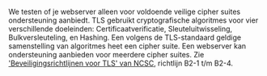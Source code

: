 We testen of je webserver alleen voor voldoende veilige cipher suites ondersteuning aanbiedt. TLS gebruikt cryptografische algoritmes voor vier verschillende doeleinden: Certificaatverificatie, Sleuteluitwisseling, Bulkversleuteling, en Hashing. Een volgens de TLS-standaard geldige samenstelling van algoritmes heet een cipher suite. Een webserver kan ondersteuning aanbieden voor meerdere cipher suites. Zie ['Beveiligingsrichtlijnen voor TLS' van NCSC](https://www.ncsc.nl/actueel/whitepapers/ict-beveiligingsrichtlijnen-voor-transport-layer-security-tls.html), richtlijn B2-1 t/m B2-4.
